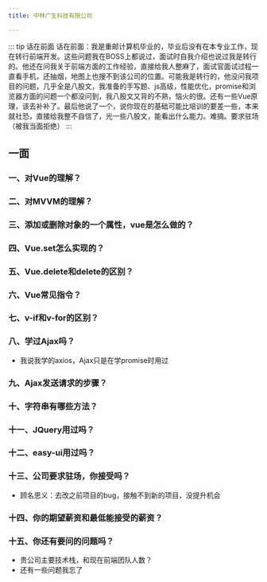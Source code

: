 ```yaml
---
title: 中林广生科技有限公司

---
```

::: tip 话在前面
话在前面：我是重邮计算机毕业的，毕业后没有在本专业工作，现在转行前端开发。这些问题我在BOSS上都说过，面试时自我介绍也说过我是转行的。他还在问我关于前端方面的工作经验，直接给我人整麻了，面试官面试过程一直看手机，还抽烟，地图上也搜不到该公司的位置。可能我是转行的，他没问我项目的问题，几乎全是八股文，我准备的手写题、js高级，性能优化，promise和浏览器方面的问题一个都没问到，我八股文又背的不熟，恼火的很。还有一些Vue原理，该去补补了。最后他说了一个，说你现在的基础可能比培训的要差一些，本来就社恐，直接给我整不自信了，光一些八股文，能看出什么能力。难搞。要求驻场（被我当面拒绝）
:::
  
## 一面

### 一、对Vue的理解？

### 二、对MVVM的理解？

### 三、添加或删除对象的一个属性，vue是怎么做的？

### 四、Vue.set怎么实现的？

### 五、Vue.delete和delete的区别？

### 六、Vue常见指令？

### 七、v-if和v-for的区别？

### 八、学过Ajax吗？

- 我说我学的axios，Ajax只是在学promise时用过

### 九、Ajax发送请求的步骤？

### 十、字符串有哪些方法？

### 十一、JQuery用过吗？

### 十二、easy-ui用过吗？

### 十三、公司要求驻场，你接受吗？

- 顾名思义：去改之前项目的bug，接触不到新的项目，没提升机会

### 十四、你的期望薪资和最低能接受的薪资？

### 十五、你还有要问的问题吗？

- 贵公司主要技术栈，和现在前端团队人数？
- 还有一些问题我忘了

